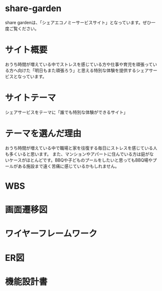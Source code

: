 # share-garden
share gardenは、「シェアエコノミーサービスサイト」となっています。ぜひ一度ご覧ください。
# サイト概要

おうち時間が増えている中でストレスを感じている方や仕事や育児を頑張っている方へ向けた「明日もまた頑張ろう」と思える特別な体験を提供するシェアサービスとなっています。	

# サイトテーマ
シェアサービスをテーマに「誰でも特別な体験ができるサイト」

# テーマを選んだ理由
おうち時間が増えている中で職場と家を往復する毎日にストレスを感じている人も多くいると思います。
また、マンションやアパートに住んでいる方は庭がないケースがほとんどです。BBQや子どものプールをしたいと思ってもBBQ場やプールがある施設まで遠く苦痛に感じているかもしれません。


# WBS

# 画面遷移図

# ワイヤーフレームワーク

# ER図
# 機能設計書

